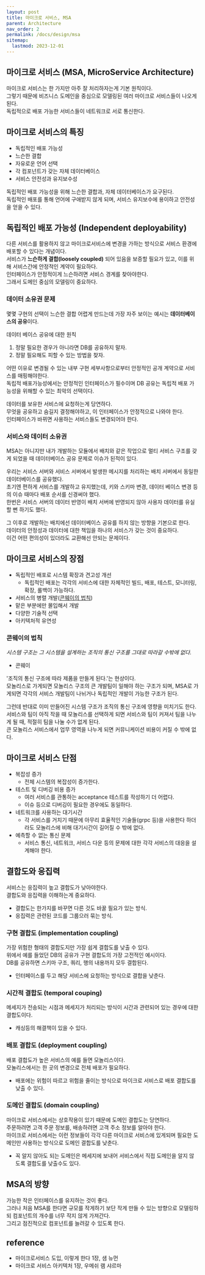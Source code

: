 ```yaml
---
layout: post
title: 마이크로 서비스, MSA
parent: Architecture
nav_order: 2
permalink: /docs/design/msa
sitemap:
  lastmod: 2023-12-01
---
```


## 마이크로 서비스 (MSA, MicroService Architecture)

마이크로 서비스는 한 가지만 아주 잘 처리하자는게 기본 원칙이다.  
그렇기 때문에 비즈니스 도메인을 중심으로 모델링된 여러 마이크로 서비스들이 나오게된다.  
독립적으로 배포 가능한 서비스들이 네트워크로 서로 통신한다.

## 마이크로 서비스의 특징

- 독립적인 배포 가능성
- 느슨한 결합
- 자유로운 언어 선택
- 각 컴포넌트가 갖는 자체 데이터베이스
- 서비스 안전성과 유지보수성

독립적인 배포 가능성을 위해 느슨한 결합과, 자체 데이터베이스가 요구된다.  
독립적인 배포를 통해 언어에 구애받지 않게 되며, 서비스 유지보수에 용이하고 안전성을 얻을 수 있다.


## 독립적인 배포 가능성 (Independent deployability)

다른 서비스를 활용하지 않고 마이크로서비스에 변경을 가하는 방식으로 서비스 환경에 배포할 수 있다는 개념이다.  
서비스가 **느슨하게 결합(loosely coupled)** 되어 있음을 보증할 필요가 있고, 이를 위해 서비스간에 안정적인 계약이 필요하다.  
인터페이스가 안정적이게 느슨하려면 서비스 경계를 찾아야한다.  
그래서 도메인 중심의 모델링이 중요하다.

### 데이터 소유권 문제

몇몇 구현의 선택이 느슨한 결합 어렵게 만드는데 가장 자주 보이는 예시는 **데이터베이스의 공유**이다.

데이터 베이스 공유에 대한 원칙
1. 정말 필요한 경우가 아니라면 DB를 공유하지 말자.
2. 정말 필요해도 피할 수 있는 방법을 찾자.

어떤 이유로 변경될 수 있는 내부 구현 세부사항으로부터 안정적인 공개 계약으로 서비스를 매핑해야한다.   
독립적 배포가능성에서는 안정적인 인터페이스가 필수이며 DB 공유는 독립적 배포 가능성을 위해할 수 있는 최악의 선택이다.

데이터를 보유한 서비스에 요청하는게 당연하다.  
무엇을 공유하고 숨길지 결정해야하고, 이 인터페이스가 안정적으로 나와야 한다.  
인터페이스가 바뀌면 사용하는 서비스들도 변경되어야 한다.


### 서비스와 데이터 소유권

MSA는 아니지만 내가 개발하는 모듈에서 배치와 같은 작업으로 멀티 서비스 구조를 갖게 되었을 때  데이터베이스 공유 문제로 이슈가 된적이 있다.

우리는 서비스 서버와 서비스 서버에서 발생한 메시지를 처리하는 배치 서버에서 동일한 데이터베이스를 공유했다.  
초기엔 편하게 서비스를 개발하고 유지했는데, 키와 스키마 변경, 데이터 베이스 변경 등의 이슈 때마다 배포 순서를 신경써야 했다.  
한번은 서비스 서버의 데이터 반영이 배치 서버에 반영되지 않아 사용자 데이터를 유실할 뻔 하기도 했다.

그 이후로 개발하는 배치에선 데이터베이스 공유를 하지 않는 방향을 기본으로 한다.  
데이터의 안정성과 데이터에 대한 책임을 하나의 서비스가 갖는 것이 중요하다.  
이건 어떤 편의성이 있더라도 교환해선 안되는 문제이다.


## 마이크로 서비스의 장점

- 독립적인 배포로 시스템 확장과 견고성 개선
  - 독립적인 배포는 각각의 서비스에 대한 자체적인 빌드, 배포, 테스트, 모니터링, 확장, 롤백이 가능하다.
- 서비스의 병렬 개발([콘웨이의 법칙](#콘웨이의-법칙))
- 맡은 부분에만 몰입해서 개발
- 다양한 기술적 선택
- 아키텍처적 유연성

### 콘웨이의 법칙

*시스템 구조는 그 시스템을 설계하는 조직의 통신 구조를 그대로 따라갈 수밖에 없다.*
- 콘웨이

'조직의 통신 구조에 따라 제품을 만들게 된다.'는 현상이다.  
모놀리스로 가게되면 모놀리스 구조의 큰 개발팀이 일해야 하는 구조가 되며, MSA로 가게되면 각각의 서비스 개발팀이 나뉘거나 독립적인 개발이 가능한 구조가 된다.

그런데 반대로 이미 만들어진 시스템 구조가 조직의 통신 구조에 영향을 미치기도 한다.  
서비스와 팀이 아직 작을 때 모놀리스를 선택하게 되면 서비스와 팀이 커져서 팀을 나누게 될 때, 적절히 팀을 나눌 수가 없게 된다.  
큰 모놀리스 서비스에서 업무 영역을 나누게 되면 커뮤니케이션 비용이 커질 수 밖에 없다.

## 마이크로 서비스 단점

- 복잡성 증가
  - 전체 시스템의 복잡성이 증가한다.
- 테스트 및 디버깅 비용 증가
  - 여러 서비스를 관통하는 acceptance 테스트를 작성하기 더 어렵다.
  - 이슈 등으로 디버깅이 필요한 경우에도 동일하다.
- 네트워크를 사용하는 대기시간
  - 각 서비스를 거치기 때문에 아무리 효율적인 기술들(grpc 등)을 사용한다 하더라도 모놀리스에 비해 대기시간이 길어질 수 밖에 없다.
- 예측할 수 없는 통신 문제
  - 서비스 통신, 네트워크, 서비스 다운 등의 문제에 대한 각각 서비스의 대응을 설계해야 한다.

## 결합도와 응집력

서비스는 응집력이 높고 결합도가 낮아야한다.  
결합도와 응집력을 이해하는게 중요하다.
- 결합도는 한가지를 바꾸면 다른 것도 바꿀 필요가 있는 방식.
- 응집력은 관련된 코드를 그룹으러 묶는 방식.

### 구현 결합도 (implementation coupling)

가장 위험한 형태의 결합도지만 가장 쉽게 결합도를 낮출 수 있다.  
위에서 예를 들었던 DB의 공유가 구현 결합도의 가장 고전적인 예시이다.  
DB를 공유하면 스키마 구조, 쿼리, 행의 내용까지 모두 결합된다.
- 인터페이스를 두고 해당 서비스에 요청하는 방식으로 결합을 낮춘다.

### 시간적 결합도 (temporal couping)

메세지가 전송되는 시점과 메세지가 처리되는 방식이 시간과 관련되어 있는 경우에 대한 결합도이다.
- 캐싱등의 해결책이 있을 수 있다.

### 배포 결합도 (deployment coupling)

배포 결합도가 높은 서비스의 예를 들면 모놀리스이다.  
모놀리스에서는 한 곳의 변경으로 전체 배포가 필요하다.
- 배포에는 위험이 따르고 위험을 줄이는 방식으로 마이크로 서비스로 배포 결합도를 낮출 수 있다.

### 도메인 결합도 (domain coupling)

마이크로 서비스에서는 상호작용이 있기 때문에 도메인 결합도는 당연하다.  
주문하려면 고객 주문 정보를, 배송하려면 고객 주소 정보를 알아야 한다.  
마이크로 서비스에서는 이런 정보들이 각각 다른 마이크로 서비스에 있게되며 필요한 도메인만 사용하는 방식으로 도메인 결합도를 낮춘다.
- 꼭 알지 않아도 되는 도메인은 메세지에 보내어 서비스에서 직접 도메인을 알지 않도록 결합도를 낮출수도 있다.

## MSA의 방향

가능한 작은 인터페이스를 유지하는 것이 좋다.  
그러나 처음 MSA를 한다면 규모를 작게하기 보단 작게 만들 수 있는 방향으로 모델링하되 컴포넌트의 개수를 너무 작지 않게 가져간다.  
그리고 점진적으로 컴포넌트를 늘려갈 수 있도록 한다.

## reference

- 마이크로서비스 도입, 이렇게 한다 1장, 샘 뉴먼
- 마이크로 서비스 아키텍처 1장, 우메쉬 램 샤르마